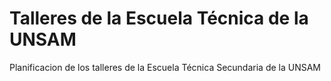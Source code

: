 # Talleres de la Escuela Técnica de la UNSAM
Planificacion de los talleres de la Escuela Técnica Secundaria de la UNSAM

